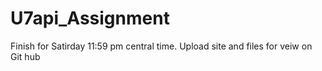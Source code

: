 # U7api_Assignment
 Finish for Satirday 11:59 pm central time.
 Upload site and files for veiw on Git hub
